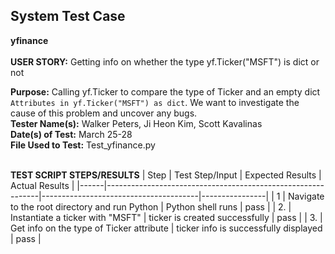 ## System Test Case
**yfinance**<br><br>
**USER STORY:** Getting info on whether the type yf.Ticker("MSFT") is dict or not

**Purpose:** Calling yf.Ticker to compare the type of Ticker and an empty dict `Attributes in yf.Ticker("MSFT") as dict`. We want to investigate the cause of this problem and uncover any bugs.<br>
**Tester Name(s):** Walker Peters, Ji Heon Kim, Scott Kavalinas<br>
**Date(s) of Test:** March 25-28<br>
**File Used to Test:** Test_yfinance.py<br><br>

**TEST SCRIPT STEPS/RESULTS**
| Step | Test Step/Input                                             | Expected Results                      | Actual Results |
|------|-------------------------------------------------------------|---------------------------------------|----------------|
| 1    | Navigate to the root directory and run Python               | Python shell runs                     | pass           |
| 2.   | Instantiate a ticker with "MSFT"                            | ticker is created successfully        | pass           |
| 3.   | Get info on the type of Ticker attribute                    | ticker info is successfully displayed | pass           |
